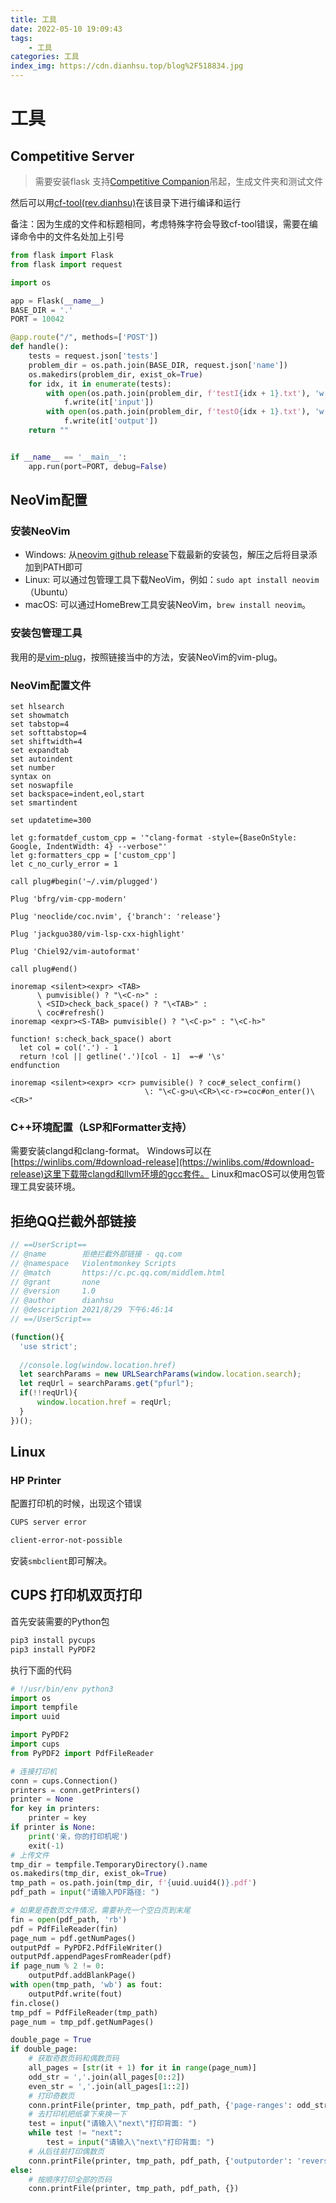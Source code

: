 ```yaml
---
title: 工具
date: 2022-05-10 19:09:43
tags:
    - 工具
categories: 工具
index_img: https://cdn.dianhsu.top/blog%2F518834.jpg
---
```


# 工具

## Competitive Server
> 需要安装flask
支持[Competitive Companion](https://github.com/jmerle/competitive-companion)吊起，生成文件夹和测试文件

然后可以用[cf-tool(rev.dianhsu)](https://github.com/dianhsu/cf-tool)在该目录下进行编译和运行

备注：因为生成的文件和标题相同，考虑特殊字符会导致cf-tool错误，需要在编译命令中的文件名处加上引号

```python
from flask import Flask
from flask import request

import os

app = Flask(__name__)
BASE_DIR = '.'
PORT = 10042

@app.route("/", methods=['POST'])
def handle():
    tests = request.json['tests']
    problem_dir = os.path.join(BASE_DIR, request.json['name'])
    os.makedirs(problem_dir, exist_ok=True)
    for idx, it in enumerate(tests):
        with open(os.path.join(problem_dir, f'testI{idx + 1}.txt'), 'w') as f:
            f.write(it['input'])
        with open(os.path.join(problem_dir, f'testO{idx + 1}.txt'), 'w') as f:
            f.write(it['output'])
    return ""


if __name__ == '__main__':
    app.run(port=PORT, debug=False)
```
## NeoVim配置

### 安装NeoVim
- Windows: 从[neovim github release](https://github.com/neovim/neovim/releases/)下载最新的安装包，解压之后将目录添加到PATH即可
- Linux: 可以通过包管理工具下载NeoVim，例如：`sudo apt install neovim`（Ubuntu）
- macOS: 可以通过HomeBrew工具安装NeoVim，`brew install neovim`。
### 安装包管理工具
我用的是[vim-plug](https://github.com/junegunn/vim-plug)，按照链接当中的方法，安装NeoVim的vim-plug。

### NeoVim配置文件

```vim
set hlsearch
set showmatch
set tabstop=4
set softtabstop=4
set shiftwidth=4
set expandtab
set autoindent
set number
syntax on
set noswapfile
set backspace=indent,eol,start
set smartindent

set updatetime=300

let g:formatdef_custom_cpp = '"clang-format -style={BaseOnStyle: Google, IndentWidth: 4} --verbose"'
let g:formatters_cpp = ['custom_cpp']
let c_no_curly_error = 1

call plug#begin('~/.vim/plugged')

Plug 'bfrg/vim-cpp-modern'

Plug 'neoclide/coc.nvim', {'branch': 'release'}

Plug 'jackguo380/vim-lsp-cxx-highlight'

Plug 'Chiel92/vim-autoformat'

call plug#end()

inoremap <silent><expr> <TAB>
      \ pumvisible() ? "\<C-n>" :
      \ <SID>check_back_space() ? "\<TAB>" :
      \ coc#refresh()
inoremap <expr><S-TAB> pumvisible() ? "\<C-p>" : "\<C-h>"

function! s:check_back_space() abort
  let col = col('.') - 1
  return !col || getline('.')[col - 1]  =~# '\s'
endfunction

inoremap <silent><expr> <cr> pumvisible() ? coc#_select_confirm()
                              \: "\<C-g>u\<CR>\<c-r>=coc#on_enter()\<CR>"
```

### C++环境配置（LSP和Formatter支持）
需要安装clangd和clang-format。
Windows可以在[https://winlibs.com/#download-release](https://winlibs.com/#download-release)这里下载带clangd和llvm环境的gcc套件。
Linux和macOS可以使用包管理工具安装环境。

## 拒绝QQ拦截外部链接

```javascript
// ==UserScript==
// @name        拒绝拦截外部链接 - qq.com
// @namespace   Violentmonkey Scripts
// @match       https://c.pc.qq.com/middlem.html
// @grant       none
// @version     1.0
// @author      dianhsu
// @description 2021/8/29 下午6:46:14
// ==/UserScript==

(function(){
  'use strict';
  
  //console.log(window.location.href)
  let searchParams = new URLSearchParams(window.location.search);
  let reqUrl = searchParams.get("pfurl");
  if(!!reqUrl){
      window.location.href = reqUrl;
  }
})();
```

## Linux

### HP Printer
配置打印机的时候，出现这个错误

```bash
CUPS server error

client-error-not-possible
```

安装`smbclient`即可解决。

## CUPS 打印机双页打印
首先安装需要的Python包
```bash
pip3 install pycups
pip3 install PyPDF2
```
执行下面的代码
```python
# !/usr/bin/env python3
import os
import tempfile
import uuid

import PyPDF2
import cups
from PyPDF2 import PdfFileReader

# 连接打印机
conn = cups.Connection()
printers = conn.getPrinters()
printer = None
for key in printers:
    printer = key
if printer is None:
    print('亲，你的打印机呢')
    exit(-1)
# 上传文件
tmp_dir = tempfile.TemporaryDirectory().name
os.makedirs(tmp_dir, exist_ok=True)
tmp_path = os.path.join(tmp_dir, f'{uuid.uuid4()}.pdf')
pdf_path = input("请输入PDF路径: ")

# 如果是奇数页文件情况，需要补充一个空白页到末尾
fin = open(pdf_path, 'rb')
pdf = PdfFileReader(fin)
page_num = pdf.getNumPages()
outputPdf = PyPDF2.PdfFileWriter()
outputPdf.appendPagesFromReader(pdf)
if page_num % 2 != 0:
    outputPdf.addBlankPage()
with open(tmp_path, 'wb') as fout:
    outputPdf.write(fout)
fin.close()
tmp_pdf = PdfFileReader(tmp_path)
page_num = tmp_pdf.getNumPages()

double_page = True
if double_page:
    # 获取奇数页码和偶数页码
    all_pages = [str(it + 1) for it in range(page_num)]
    odd_str = ','.join(all_pages[0::2])
    even_str = ','.join(all_pages[1::2])
    # 打印奇数页
    conn.printFile(printer, tmp_path, pdf_path, {'page-ranges': odd_str})
    # 去打印机把纸拿下来换一下
    test = input("请输入\"next\"打印背面: ")
    while test != "next":
        test = input("请输入\"next\"打印背面: ")
    # 从后往前打印偶数页
    conn.printFile(printer, tmp_path, pdf_path, {'outputorder': 'reverse', 'page-ranges': even_str})
else:
    # 按顺序打印全部的页码
    conn.printFile(printer, tmp_path, pdf_path, {})

```

